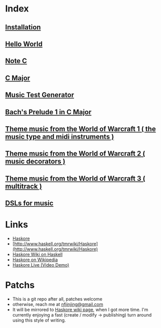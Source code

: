 Index
======


## [Installation](doc/install.markdown)

## [Hello World](doc/hello.markdown)

## [Note C](doc/c.markdown)

## [C Major](doc/c_major.markdown)

## [Music Test Generator](doc/music_test.markdown)

## [Bach's Prelude 1 in C Major](doc/bach_prelude.markdown)

## [Theme music from the World of Warcraft 1 ( the music type and midi instruments )](doc/wow_1.markdown)

## [Theme music from the World of Warcraft 2 ( music decorators )](doc/wow_2.markdown)

## [Theme music from the World of Warcraft 3 ( multitrack )](doc/wow_3.markdown)

## [DSLs for music](doc/music_dsl.markdown)

Links
======

* [Haskore](http://www.haskell.org/haskore/)
* [http://www.haskell.org/tmrwiki/Haskore](http://www.haskell.org/tmrwiki/Haskore)
* [Haskore Wiki on Haskell](http://www.haskell.org/haskellwiki/Haskore)
* [Haskore on Wikipedia](http://en.wikipedia.org/wiki/Haskore)
* [Haskore Live (Video Demo)](http://video.google.com/videoplay?docid=5849699036632847795)

Patchs
=======

* This is a git repo after all, patches welcome
* otherwise, reach me at [nfjinjing@gmail.com](mailto:nfjinjing@gmail.com)
* It will be mirrored to [Haskore wiki page](http://www.haskell.org/haskellwiki/Haskore), when I got more time. I'm currently enjoying a fast (create / modify -> publishing) turn around using this style of writing.